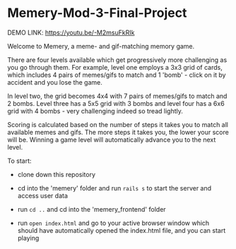 # Memery-Mod-3-Final-Project

DEMO LINK: https://youtu.be/-M2msuFkRIk

Welcome to Memery, a meme- and gif-matching memory game.

There are four levels available which get progressively more challenging as you go through them. For example, level one employs a 3x3 grid of cards, which includes 4 pairs of memes/gifs to match and 1 'bomb' - click on it by accident and you lose the game. 

In level two, the grid becomes 4x4 with 7 pairs of memes/gifs to match and 2 bombs. Level three has a 5x5 grid with 3 bombs and level four has a 6x6 grid with 4 bombs - very challenging indeed so tread lightly.

Scoring is calculated based on the number of steps it takes you to match all available memes and gifs. The more steps it takes you, the lower your score will be. Winning a game level will automatically advance you to the next level.

To start: 

* clone down this repository

* cd into the 'memery' folder and run ```rails s``` to start the server and access user data

* run ```cd ..``` and cd into the 'memery_frontend' folder

* run ```open index.html``` and go to your active browser window which should have automatically opened the index.html file, and you can start playing